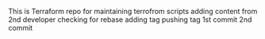 This is Terraform repo for maintaining terrofrom scripts
adding content from 2nd developer
checking for rebase
adding tag
pushing tag
1st commit
2nd commit
